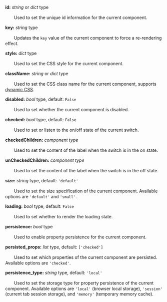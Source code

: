 **id:** *string* or *dict* type

　　Used to set the unique id information for the current component.

**key:** *string* type

　　Updates the `key` value of the current component to force a re-rendering effect.

**style:** *dict* type

　　Used to set the CSS style for the current component.

**className:** *string* or *dict* type

　　Used to set the CSS class name for the current component, supports [dynamic CSS](/advanced-classname).

**disabled:** *bool* type, default: `False`

　　Used to set whether the current component is disabled.

**checked:** *bool* type, default: `False`

　　Used to set or listen to the on/off state of the current switch.

**checkedChildren:** *component type*

　　Used to set the content of the label when the switch is in the on state.

**unCheckedChildren:** *component type*

　　Used to set the content of the label when the switch is in the off state.

**size:** *string* type, default: `'default'`

　　Used to set the size specification of the current component. Available options are `'default'` and `'small'`.

**loading:** *bool* type, default: `False`

　　Used to set whether to render the loading state.

**persistence:** *bool* type

　　Used to enable property persistence for the current component.

**persisted_props:** *list* type, default: `['checked']`

　　Used to set which properties of the current component are persisted. Available options are `'checked'`.

**persistence_type:** *string* type, default: `'local'`

　　Used to set the storage type for property persistence of the current component. Available options are `'local'` (browser local storage), `'session'` (current tab session storage), and `'memory'` (temporary memory cache).